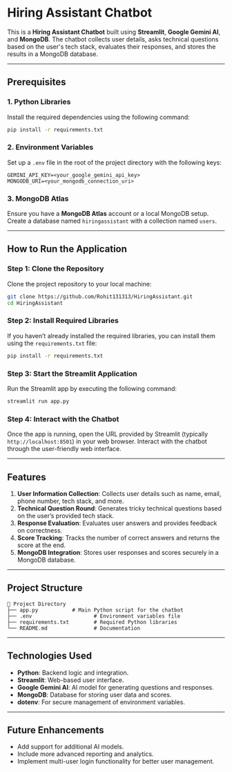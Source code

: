 # **Hiring Assistant Chatbot**

This is a **Hiring Assistant Chatbot** built using **Streamlit**, **Google Gemini AI**, and **MongoDB**. The chatbot collects user details, asks technical questions based on the user's tech stack, evaluates their responses, and stores the results in a MongoDB database.

---

## **Prerequisites**

### **1. Python Libraries**
Install the required dependencies using the following command:

```bash
pip install -r requirements.txt
```

### **2. Environment Variables**
Set up a `.env` file in the root of the project directory with the following keys:

```plaintext
GEMINI_API_KEY=<your_google_gemini_api_key>
MONGODB_URI=<your_mongodb_connection_uri>
```

### **3. MongoDB Atlas**
Ensure you have a **MongoDB Atlas** account or a local MongoDB setup. Create a database named `hiringassistant` with a collection named `users`.

---

## **How to Run the Application**

### **Step 1: Clone the Repository**
Clone the project repository to your local machine:

```bash
git clone https://github.com/Rohit131313/HiringAssistant.git
cd HiringAssistant
```

### **Step 2: Install Required Libraries**
If you haven’t already installed the required libraries, you can install them using the `requirements.txt` file:

```bash
pip install -r requirements.txt
```

### **Step 3: Start the Streamlit Application**
Run the Streamlit app by executing the following command:

```bash
streamlit run app.py
```

### **Step 4: Interact with the Chatbot**
Once the app is running, open the URL provided by Streamlit (typically `http://localhost:8501`) in your web browser. Interact with the chatbot through the user-friendly web interface.

---

## **Features**

1. **User Information Collection**: Collects user details such as name, email, phone number, tech stack, and more.
2. **Technical Question Round**: Generates tricky technical questions based on the user’s provided tech stack.
3. **Response Evaluation**: Evaluates user answers and provides feedback on correctness.
4. **Score Tracking**: Tracks the number of correct answers and returns the score at the end.
5. **MongoDB Integration**: Stores user responses and scores securely in a MongoDB database.

---

## **Project Structure**

```plaintext
📂 Project Directory
├── app.py           # Main Python script for the chatbot
├── .env                    # Environment variables file
├── requirements.txt        # Required Python libraries
└── README.md               # Documentation
```

---

## **Technologies Used**
- **Python**: Backend logic and integration.
- **Streamlit**: Web-based user interface.
- **Google Gemini AI**: AI model for generating questions and responses.
- **MongoDB**: Database for storing user data and scores.
- **dotenv**: For secure management of environment variables.

---

## **Future Enhancements**
- Add support for additional AI models.
- Include more advanced reporting and analytics.
- Implement multi-user login functionality for better user management.
